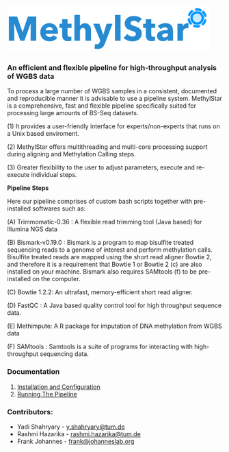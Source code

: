 
# ![shahryary/MethylStar](docs/MethylStar_logo.png)



### An efficient and flexible pipeline for high-throughput analysis of WGBS data

To process a large number of WGBS samples in a consistent, documented and reproducible manner it is advisable to use a pipeline system. MethylStar is a comprehensive, fast and flexible pipeline specifically suited for processing large amounts of BS-Seq datasets.

(1) It provides a user-friendly interface for experts/non-experts that runs on a Unix based enviroment.

(2) MethylStar offers multithreading and multi-core processing support during aligning and Methylation Calling steps.

(3) Greater flexibility to the user to adjust parameters, execute and re-execute individual steps.

**Pipeline Steps**

Here our pipeline comprises of custom bash scripts together with pre-installed softwares such as:

(A) Trimmomatic-0.36 : A flexible read trimming tool (Java based) for Illumina NGS data

(B) Bismark-v0.19.0 : Bismark is a program to map bisulfite treated sequencing reads to a genome of interest and perform methylation calls. Bisulfite treated reads are mapped using the short read aligner Bowtie 2, and  therefore it  is  a  requirement  that  Bowtie 1 or  Bowtie  2 (c) are also installed on your machine. Bismark also requires SAMtools (f) to be pre-installed on the computer.

(C) Bowtie 1.2.2: An ultrafast, memory-efficient short read aligner.

(D) FastQC : A Java based quality control tool for high throughput sequence data.

(E) Methimpute: A R package for imputation of DNA methylation from WGBS data

(F) SAMtools : Samtools is a suite of programs for interacting with high-throughput sequencing data.

### Documentation

1. [Installation and Configuration](docs/installation.md)
2. [Running The Pipeline](docs/runPipeline.md)
<!-- 3. [Interpret Outputs/Results](docs/directory.md) -->
<!-- 5. [FAQs](docs/faq.md) --->


### Contributors:

- Yadi Shahryary - y.shahryary@tum.de
- Rashmi Hazarika - rashmi.hazarika@tum.de
- Frank Johannes - frank@johanneslab.org
